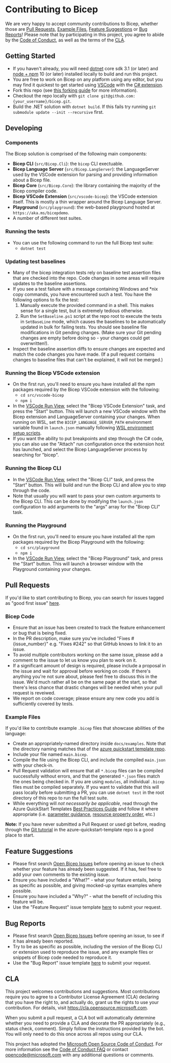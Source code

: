 # Contributing to Bicep

We are very happy to accept community contributions to Bicep, whether those are [Pull Requests](#pull-requests), [Example Files](#example-files), [Feature Suggestions](#feature-suggestions) or [Bug Reports](#bug-reports)! Please note that by participating in this project, you agree to abide by the [Code of Conduct](./CODE_OF_CONDUCT.md), as well as the terms of the [CLA](#cla).

## Getting Started

* If you haven't already, you will need [dotnet](https://dotnet.microsoft.com/download) core sdk 3.1 (or later) and [node + npm](https://nodejs.org/en/download/) 10 (or later) installed locally to build and run this project.
* You are free to work on Bicep on any platform using any editor, but you may find it quickest to get started using [VSCode](https://code.visualstudio.com/Download) with the [C# extension](https://marketplace.visualstudio.com/items?itemName=ms-dotnettools.csharp).
* Fork this repo (see [this forking guide](https://guides.github.com/activities/forking/) for more information).
* Checkout the repo locally with `git clone git@github.com:{your_username}/bicep.git`.
* Build the .NET solution with `dotnet build`. If this fails try running `git submodule update --init --recursive` first.

## Developing

### Components

The Bicep solution is comprised of the following main components:

* **Bicep CLI** (`src/Bicep.Cli`): the `bicep` CLI exectuable.
* **Bicep Language Server** (`src/Bicep.LangServer`): the LanguageServer used by the VSCode extension for parsing and providing information about a Bicep file.
* **Bicep Core** (`src/Bicep.Core`): the library containing the majority of the Bicep compiler code.
* **Bicep VSCode Extension** (`src/vscode-bicep`): the VSCode extension itself. This is mostly a thin wrapper around the Bicep Language Server.
* **Playground** (`src/playground`): the web-based playground hosted at `https://aka.ms/bicepdemo`.
* A number of different test suites.

### Running the tests

* You can use the following command to run the full Bicep test suite:
  * `dotnet test`

### Updating test baselines
* Many of the bicep integration tests rely on baseline test assertion files that are checked into the repo. Code changes in some areas will require updates to the baseline assertions. 
* If you see a test failure with a message containing Windows and *nix copy commands, you have encountered such a test. You have the following options to fix the test:
  1. Manually execute the provided command in a shell. This makes sense for a single test, but is extremely tedious otherwise.
  1. Run the `SetBaseline.ps1` script at the repo root to execute the tests in `SetBaseLine` mode, which causes the baselines to be automatically updated in bulk for failing tests. You should see baseline file modifications in Git pending changes. (Make sure your Git pending changes are empty before doing so - your changes could get overwritten!).
* Inspect the baseline assertion diffs to ensure changes are expected and match the code changes you have made. (If a pull request contains changes to baseline files that can't be explained, it will not be merged.)

### Running the Bicep VSCode extension

* On the first run, you'll need to ensure you have installed all the npm packages required by the Bicep VSCode extension with the following:
  * `cd src/vscode-bicep`
  * `npm i`
* In the [VSCode Run View](https://code.visualstudio.com/Docs/editor/debugging), select the "Bicep VSCode Extension" task, and press the "Start" button. This will launch a new VSCode window with the Bicep extension and LanguageServer containing your changes. When running on WSL, set the `BICEP_LANGUAGE_SERVER_PATH` environment variable found in `launch.json` manually following [WSL environment setup scripts](https://code.visualstudio.com/docs/remote/wsl#_advanced-environment-setup-script).
* If you want the ability to put breakpoints and step through the C# code, you can also use the "Attach" run configuration once the extension host has launched, and select the Bicep LanguageServer process by searching for "bicep".

### Running the Bicep CLI

* In the [VSCode Run View](https://code.visualstudio.com/Docs/editor/debugging), select the "Bicep CLI" task, and press the "Start" button. This will build and run the Bicep CLI and allow you to step through the code.
* Note that usually you will want to pass your own custom arguments to the Bicep CLI. This can be done by modifying the `launch.json` configuration to add arguments to the "args" array for the "Bicep CLI" task. 

### Running the Playground

* On the first run, you'll need to ensure you have installed all the npm packages required by the Bicep Playground with the following:
  * `cd src/playground`
  * `npm i`
* In the [VSCode Run View](https://code.visualstudio.com/Docs/editor/debugging), select the "Bicep Playground" task, and press the "Start" button. This will launch a browser window with the Playground containing your changes.

## Pull Requests

If you'd like to start contributing to Bicep, you can search for issues tagged as "good first issue" [here](https://github.com/Azure/bicep/labels/good%20first%20issue).

### Bicep Code

* Ensure that an issue has been created to track the feature enhancement or bug that is being fixed.
* In the PR description, make sure you've included "Fixes #{issue_number}" e.g. "Fixes #242" so that GitHub knows to link it to an issue.
* To avoid multiple contributors working on the same issue, please add a comment to the issue to let us know you plan to work on it.
* If a significant amount of design is required, please include a proposal in the issue and wait for approval before working on code. If there's anything you're not sure about, please feel free to discuss this in the issue. We'd much rather all be on the same page at the start, so that there's less chance that drastic changes will be needed when your pull request is reveiwed.
* We report on code coverage; please ensure any new code you add is sufficiently covered by tests.

### Example Files

If you'd like to contribute example `.bicep` files that showcase abilities of the language:

* Create an appropriately-named directory inside `docs/examples`. Note that the directory naming matches that of the [azure quickstart template repo](https://github.com/Azure/azure-quickstart-templates).
* Include your file named `main.bicep`.
* Compile the file using the Bicep CLI, and include the compiled `main.json` with your check-in.
* Pull Request validation will ensure that all `*.bicep` files can be compiled successfully without errors, and that the generated `*.json` files match the ones being checked in. If you are using `modules`, all individual `.bicep` files must be compiled separately. If you want to validate that this will pass locally before submitting a PR, you can use `dotnet test` in the root directory of this repo to run the full test suite.
* While everything will *not necessarily be applicable*, read through the Azure QuickStart Templates [Best Practices Guide](https://github.com/Azure/azure-quickstart-templates/blob/master/1-CONTRIBUTION-GUIDE/best-practices.md#best-practices) and follow it where appropriate (i.e. [parameter guidance](https://github.com/Azure/azure-quickstart-templates/blob/master/1-CONTRIBUTION-GUIDE/best-practices.md#parameters), [resource property order](https://github.com/Azure/azure-quickstart-templates/blob/master/1-CONTRIBUTION-GUIDE/best-practices.md#sort-order-of-properties), etc.)

**Note:** If you have never submitted a Pull Request or used git before, reading through the [Git tutorial](https://github.com/Azure/azure-quickstart-templates/blob/master/1-CONTRIBUTION-GUIDE/git-tutorial.md) in the azure-quickstart-template repo is a good place to start.

## Feature Suggestions

* Please first search [Open Bicep Issues](https://github.com/Azure/bicep/issues) before opening an issue to check whether your feature has already been suggested. If it has, feel free to add your own comments to the existing issue.
* Ensure you have included a "What?" - what your feature entails, being as specific as possible, and giving mocked-up syntax examples where possible.
* Ensure you have included a "Why?" - what the benefit of including this feature will be.
* Use the "Feature Request" issue template [here](https://github.com/Azure/bicep/issues/new/choose) to submit your request.

## Bug Reports

* Please first search [Open Bicep Issues](https://github.com/Azure/bicep/issues) before opening an issue, to see if it has already been reported.
* Try to be as specific as possible, including the version of the Bicep CLI or extension used to reproduce the issue, and any example files or snippets of Bicep code needed to reproduce it.
* Use the "Bug Report" issue template [here](https://github.com/Azure/bicep/issues/new/choose) to submit your request.

## CLA

This project welcomes contributions and suggestions.  Most contributions require you to agree to a
Contributor License Agreement (CLA) declaring that you have the right to, and actually do, grant us
the rights to use your contribution. For details, visit https://cla.opensource.microsoft.com.

When you submit a pull request, a CLA bot will automatically determine whether you need to provide
a CLA and decorate the PR appropriately (e.g., status check, comment). Simply follow the instructions
provided by the bot. You will only need to do this once across all repos using our CLA.

This project has adopted the [Microsoft Open Source Code of Conduct](https://opensource.microsoft.com/codeofconduct/).
For more information see the [Code of Conduct FAQ](https://opensource.microsoft.com/codeofconduct/faq/) or
contact [opencode@microsoft.com](mailto:opencode@microsoft.com) with any additional questions or comments.
